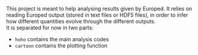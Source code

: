 This project is meant to help analysing results given by Europed. It relies on reading Europed output (stored in text files or HDF5 files), in order to infer how different quantities evolve through the different outputs. <br />
It is separated for now in two parts: <br />
- `hoho` contains the main analysis codes
- `cartoon` contains the plotting function 
